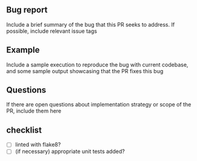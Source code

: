 ## Bug report
Include a brief summary of the bug that this PR seeks to address. If possible, include relevant issue tags

## Example
Include a sample execution to reproduce the bug with current codebase, and some sample output showcasing that the PR fixes this bug

## Questions
If there are open questions about implementation strategy or scope of the PR, include them here

## checklist
- [ ] linted with flake8?
- [ ] (if necessary) appropriate unit tests added?
